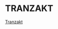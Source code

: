 # TRANZAKT

[Tranzakt](https://medium.com/@fajiolaotan/introduction-and-problem-statement-be1db99cce24)

